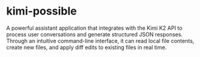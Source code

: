 # kimi-possible
A powerful assistant application that integrates with the Kimi K2 API to process user conversations and generate structured JSON responses. Through an intuitive command-line interface, it can read local file contents, create new files, and apply diff edits to existing files in real time.
